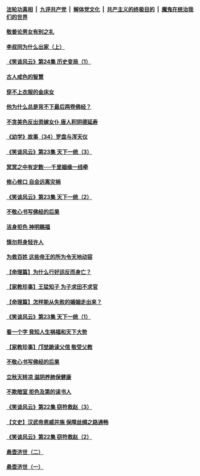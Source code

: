 ####  [法轮功真相](../../../../basic/blob/master/README.md?t=08162252) &nbsp;|&nbsp; [九评共产党](../../../../9ping.md/blob/master/README.md?t=08162252) &nbsp;|&nbsp; [解体党文化](../../../../jtdwh.md/blob/master/README.md?t=08162252)  &nbsp;|&nbsp; [共产主义的终极目的](../../../../gczydzjmd.md/blob/master/README.md?t=08162252) &nbsp;|&nbsp; [魔鬼在统治我们的世界](../../../../mgztzwmdsj.md/blob/master/README.md?t=08162252) 

#### [敬姜论男女有别之礼](../pages/prog647/a102645258.md?t=08162252) 

#### [李叔同为什么出家（上）](../pages/prog647/a102645242.md?t=08162252) 

#### [《笑谈风云》第24集 历史变局（1）](../pages/prog647/a102645211.md?t=08162252) 

#### [古人戒色的智慧](../pages/prog647/a102644639.md?t=08162252) 

#### [穿不上衣服的金床女](../pages/prog647/a102644620.md?t=08162252) 

#### [他为什么总是背不下最后两卷佛经？](../pages/prog647/a102644587.md?t=08162252) 

#### [不贪美色反出资嫁女仆 唐人积阴德延寿](../pages/prog647/a102643957.md?t=08162252) 

#### [《幼学》故事（34）罗盘与浑天仪](../pages/prog647/a102643951.md?t=08162252) 

#### [《笑谈风云》第23集 天下一统（3）](../pages/prog647/a102643937.md?t=08162252) 

#### [冥冥之中有定数──千里姻缘一线牵](../pages/prog647/a102643074.md?t=08162252) 

#### [修心修口 自会远离灾祸](../pages/prog647/a102643036.md?t=08162252) 

#### [《笑谈风云》第23集 天下一统（2）](../pages/prog647/a102643014.md?t=08162252) 

#### [不敬心书写佛经的后果](../pages/prog647/a102642368.md?t=08162252) 

#### [洁身拒色 神明赐福](../pages/prog647/a102642363.md?t=08162252) 

#### [慎勿将身轻许人](../pages/prog647/a102642222.md?t=08162252) 

#### [为救百姓 这些帝王的所为令天地动容](../pages/prog647/a102642052.md?t=08162252) 

#### [【命理篇】为什么行好运反而身亡？](../pages/prog647/a102641592.md?t=08162252) 

#### [【家教珍事】王猛知子 为子求田不求官](../pages/prog647/a102641580.md?t=08162252) 

#### [【命理篇】怎样能从失败的婚姻走出来？](../pages/prog647/a102640802.md?t=08162252) 

#### [《笑谈风云》第23集 天下一统（1）](../pages/prog647/a102640791.md?t=08162252) 

#### [看一个字 竟知人生祸福和天下大势](../pages/prog647/a102640137.md?t=08162252) 

#### [【家教珍事】邝埜跪读父信 敬受父教](../pages/prog647/a102640131.md?t=08162252) 

#### [不敬心书写佛经的后果](../pages/prog647/a102639970.md?t=08162252) 

#### [立秋天转凉 滋阴养肺保健康](../pages/prog647/a102639236.md?t=08162252) 

#### [不欺暗室 拒色及第的读书人](../pages/prog647/a102639223.md?t=08162252) 

#### [《笑谈风云》第22集 窃符救赵（3）](../pages/prog647/a102639213.md?t=08162252) 

#### [【文史】汉武帝恩威并施 保障丝绸之路通畅](../pages/prog647/a102638665.md?t=08162252) 

#### [《笑谈风云》第22集 窃符救赵（2）](../pages/prog647/a102638635.md?t=08162252) 

#### [悬壶济世（二）](../pages/prog647/a102637876.md?t=08162252) 

#### [悬壶济世（一）](../pages/prog647/a102637864.md?t=08162252) 

